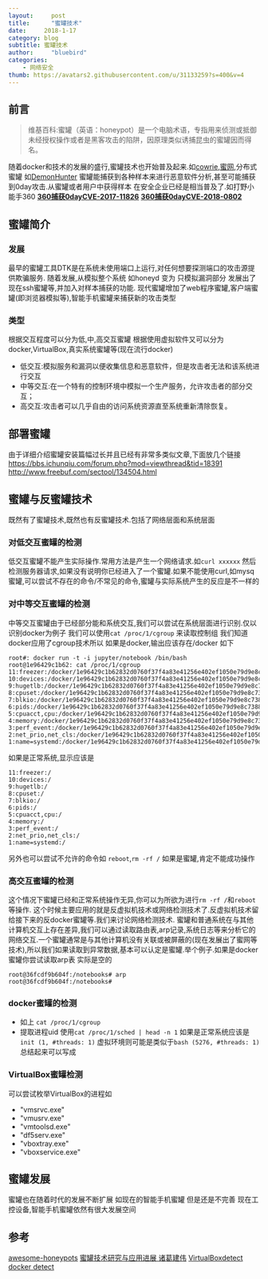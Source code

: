 ```yaml
---
layout:     post
title:      "蜜罐技术"
date:     2018-1-17
category: blog
subtitle: 蜜罐技术
author:     "bluebird"
categories:
    - 网络安全
thumb: https://avatars2.githubusercontent.com/u/31133259?s=400&v=4
---
```

## 前言
> 维基百科:蜜罐（英语：honeypot）是一个电脑术语，专指用来侦测或抵御未经授权操作或者是黑客攻击的陷阱，因原理类似诱捕昆虫的蜜罐因而得名。

随着docker和技术的发展的盛行,蜜罐技术也开始普及起来.如[cowrie](https://github.com/micheloosterhof/cowrie),[蜜网](https://github.com/threatstream/mhn),分布式蜜罐 如[DemonHunter](https://github.com/RevengeComing/DemonHunter) 
蜜罐能捕获到各种样本来进行恶意软件分析,甚至可能捕获到0day攻击.从蜜罐或者用户中获得样本 在安全企业已经是相当普及了.如打野小能手360 
**[360捕获0dayCVE-2017-11826](https://zhuanlan.zhihu.com/p/30023530)**
**[360捕获0dayCVE-2018-0802](https://cert.360.cn/report/detail?id=e21bd0f87635c7261d24871c29f28bae)**

## 蜜罐简介
### 发展
最早的蜜罐工具DTK是在系统未使用端口上运行,对任何想要探测端口的攻击源提供欺骗服务.
随着发展,从模拟整个系统 如honeyd 变为 只模拟漏洞部分 发展出了现在ssh蜜罐等,并加入对样本捕获的功能.
现代蜜罐增加了web程序蜜罐,客户端蜜罐(即浏览器模拟等),智能手机蜜罐来捕获新的攻击类型

### 类型
根据交互程度可以分为低,中,高交互蜜罐 根据使用虚拟软件又可以分为docker,VirtualBox,真实系统蜜罐等(现在流行docker)
* 低交互:模拟服务和漏洞以便收集信息和恶意软件，但是攻击者无法和该系统进行交互
* 中等交互:在一个特有的控制环境中模拟一个生产服务，允许攻击者的部分交互；
* 高交互:攻击者可以几乎自由的访问系统资源直至系统重新清除恢复。
<!-- more -->
## 部署蜜罐
由于详细介绍蜜罐安装篇幅过长并且已经有非常多类似文章,下面放几个链接
https://bbs.ichunqiu.com/forum.php?mod=viewthread&tid=18391
http://www.freebuf.com/sectool/134504.html


## 蜜罐与反蜜罐技术
既然有了蜜罐技术,既然也有反蜜罐技术.包括了网络层面和系统层面

### 对低交互蜜罐的检测
低交互蜜罐不能产生实际操作.常用方法是产生一个网络请求.如`curl xxxxxx`  然后检测服务器请求,如果没有说明你已经进入了一个蜜罐.如果不能使用curl,如mysq蜜罐,可以尝试不存在的命令/不常见的命令,蜜罐与实际系统产生的反应是不一样的

### 对中等交互蜜罐的检测
中等交互蜜罐由于已经部分能和系统交互,我们可以尝试在系统层面进行识别.仅以识别docker为例子
我们可以使用`cat /proc/1/cgroup` 来读取控制组 我们知道docker应用了cgroup技术所以 如果是docker,输出应该存在/docker 如下
~~~
root#: docker run -t -i jupyter/notebook /bin/bash 
root@1e96429c1b62: cat /proc/1/cgroup
11:freezer:/docker/1e96429c1b62832d0760f37f4a83e41256e402ef1050e79d9e8c7388a0d6906a
10:devices:/docker/1e96429c1b62832d0760f37f4a83e41256e402ef1050e79d9e8c7388a0d6906a
9:hugetlb:/docker/1e96429c1b62832d0760f37f4a83e41256e402ef1050e79d9e8c7388a0d6906a
8:cpuset:/docker/1e96429c1b62832d0760f37f4a83e41256e402ef1050e79d9e8c7388a0d6906a
7:blkio:/docker/1e96429c1b62832d0760f37f4a83e41256e402ef1050e79d9e8c7388a0d6906a
6:pids:/docker/1e96429c1b62832d0760f37f4a83e41256e402ef1050e79d9e8c7388a0d6906a
5:cpuacct,cpu:/docker/1e96429c1b62832d0760f37f4a83e41256e402ef1050e79d9e8c7388a0d6906a
4:memory:/docker/1e96429c1b62832d0760f37f4a83e41256e402ef1050e79d9e8c7388a0d6906a
3:perf_event:/docker/1e96429c1b62832d0760f37f4a83e41256e402ef1050e79d9e8c7388a0d6906a
2:net_prio,net_cls:/docker/1e96429c1b62832d0760f37f4a83e41256e402ef1050e79d9e8c7388a0d6906a
1:name=systemd:/docker/1e96429c1b62832d0760f37f4a83e41256e402ef1050e79d9e8c7388a0d6906a
~~~
如果是正常系统,显示应该是
~~~
11:freezer:/
10:devices:/
9:hugetlb:/
8:cpuset:/
7:blkio:/
6:pids:/
5:cpuacct,cpu:/
4:memory:/
3:perf_event:/
2:net_prio,net_cls:/
1:name=systemd:/
~~~

另外也可以尝试不允许的命令如 `reboot`,`rm -rf /` 如果是蜜罐,肯定不能成功操作

### 高交互蜜罐的检测
这个情况下蜜罐已经和正常系统操作无异,你可以为所欲为进行`rm -rf /`和`reboot`等操作.
这个时候主要应用的就是反虚拟机技术或网络检测技术了.反虚拟机技术留给接下来的反docker蜜罐等.我们来讨论网络检测技术.
蜜罐和普通系统在与其他计算机交互上存在差异,我们可以通过读取路由表,arp记录,系统日志等来分析它的网络交互.一个蜜罐通常是与其他计算机没有关联或被屏蔽的(现在发展出了蜜网等技术),所以我们如果读取到异常数据,基本可以认定是蜜罐.举个例子.如果是docker蜜罐你尝试读取arp表 实际是空的
~~~
root@36fcdf9b604f:/notebooks# arp
root@36fcdf9b604f:/notebooks# 
~~~

### docker蜜罐的检测
* 如上 `cat /proc/1/cgroup`
* 提取进程uid 使用`cat /proc/1/sched | head -n 1` 如果是正常系统应该是 `init (1, #threads: 1)` 
虚拟环境则可能是类似于`bash (5276, #threads: 1)`
总结起来可以写成

### VirtualBox蜜罐检测
可以尝试枚举VirtualBox的进程如
* "vmsrvc.exe"
*  "vmusrv.exe"
*   "vmtoolsd.exe"
*    "df5serv.exe"
*   "vboxtray.exe"
*   "vboxservice.exe"

## 蜜罐发展
蜜罐也在随着时代的发展不断扩展 如现在的智能手机蜜罐 但是还是不完善 现在工控设备,智能手机蜜罐依然有很大发展空间



## 参考
[awesome-honeypots](https://github.com/paralax/awesome-honeypots)
[蜜罐技术研究与应用进展 诸葛建伟](http://kns.cnki.net/kns/detail/detail.aspx?QueryID=3&CurRec=1&recid=&FileName=RJXB201304012&DbName=CJFD2013&DbCode=CJFQ&yx=&pr=&URLID=)
[VirtualBoxdetect](https://github.com/mstefanowich/VirtualBoxProcessDetection)
[docker detect](https://stackoverflow.com/questions/20010199/determining-if-a-process-runs-inside-lxc-docker)

